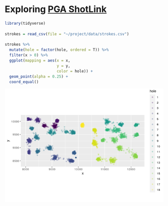 Exploring [PGA
ShotLink](https://www.pgatour.com/stats/shotlinkintelligence/overview.html)
================

``` r
library(tidyverse)

strokes = read_csv(file = "~/project/data/strokes.csv")

strokes %>% 
  mutate(hole = factor(hole, ordered = T)) %>% 
  filter(x > 0) %>% 
  ggplot(mapping = aes(x = x,
                       y = y,
                       color = hole)) +
  geom_point(alpha = 0.25) +
  coord_equal()
```

![](readme_files/figure-gfm/setup-1.png)<!-- -->
